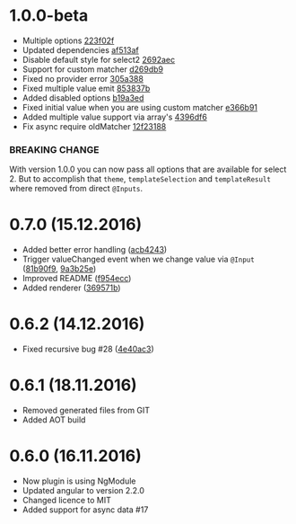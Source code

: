# 1.0.0-beta

* Multiple options [223f02f](https://github.com/NejcZdovc/ng2-select2/commit/223f02fc598cd4d550baf03f82874839ee95e2c1)
* Updated dependencies [af513af](https://github.com/NejcZdovc/ng2-select2/commit/af513afc611701cb0826d05336216010232f945c)
* Disable default style for select2 [2692aec](https://github.com/NejcZdovc/ng2-select2/commit/2692aecf6176a8c4a339715ed4fe6b89ba4040c8)
* Support for custom matcher [d269db9](https://github.com/NejcZdovc/ng2-select2/commit/d269db9438b74c9200f5c4eca9c5dd3db71a9663)
* Fixed no provider error [305a388](https://github.com/NejcZdovc/ng2-select2/commit/305a388acacffcb3f5ecc62a6b114a245b29558b)
* Fixed multiple value emit [853837b](https://github.com/NejcZdovc/ng2-select2/commit/853837ba652422436a110511fc269b94fad5d532)
* Added disabled options [b19a3ed](https://github.com/NejcZdovc/ng2-select2/commit/b19a3eda1c5583d2bfad26bf7752c162cf9838a7)
* Fixed initial value when you are using custom matcher [e366b91](https://github.com/NejcZdovc/ng2-select2/commit/e366b91716510b72b48287cf1564e9eebb489c1a)
* Added multiple value support via array's [4396df6](https://github.com/NejcZdovc/ng2-select2/commit/4396df6634a08594bfeb962f3b105e11cfec394b)
* Fix async require oldMatcher [12f23188](https://github.com/NejcZdovc/ng2-select2/commit/12f23188f3bef3346802436c245c146c149a2b53)

### BREAKING CHANGE
With version 1.0.0 you can now pass all options that are available for select 2. But to accomplish that `theme`, `templateSelection` and `templateResult` where removed from direct `@Inputs`.

# 0.7.0 (15.12.2016)

* Added better error handling ([acb4243](https://github.com/NejcZdovc/ng2-select2/commit/acb4243))
* Trigger valueChanged event when we change value via `@Input` ([81b90f9](https://github.com/NejcZdovc/ng2-select2/commit/81b90f9), [9a3b25e](https://github.com/NejcZdovc/ng2-select2/commit/9a3b25e))
* Improved README ([f954ecc](https://github.com/NejcZdovc/ng2-select2/commit/f954ecc))
* Added renderer ([369571b](https://github.com/NejcZdovc/ng2-select2/commit/369571b))

# 0.6.2 (14.12.2016)

* Fixed recursive bug #28 ([4e40ac3](https://github.com/NejcZdovc/ng2-select2/commit/4e40ac3))

# 0.6.1 (18.11.2016)

* Removed generated files from GIT
* Added AOT build

# 0.6.0 (16.11.2016)

* Now plugin is using NgModule
* Updated angular to version 2.2.0
* Changed licence to MIT
* Added support for async data #17
